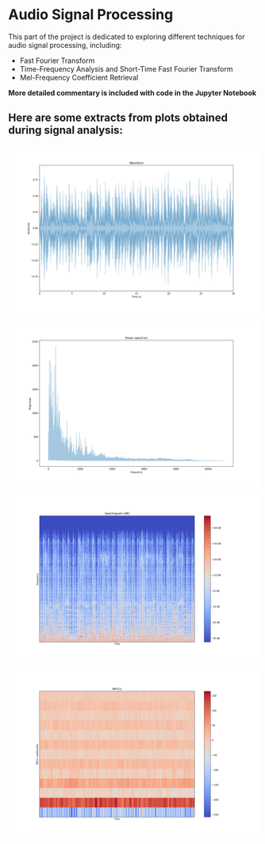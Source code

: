 # Audio Signal Processing

This part of the project is dedicated to exploring different techniques for audio signal processing, including:

* Fast Fourier Transform
* Time-Frequency Analysis and Short-Time Fast Fourier Transform
* Mel-Frequency Coefficient Retrieval

**More detailed commentary is included with code in the Jupyter Notebook**



## Here are some extracts from plots obtained during signal analysis:

![alt text](https://github.com/paabes/AudioSignal-Deep-Learning/blob/main/Audio%20Signal%20Preprocessing/figures/waveform.jpg)

![alt text](https://github.com/paabes/AudioSignal-Deep-Learning/blob/main/Audio%20Signal%20Preprocessing/figures/Power_Spectrum.jpg)

![alt text](https://github.com/paabes/AudioSignal-Deep-Learning/blob/main/Audio%20Signal%20Preprocessing/figures/Spectrogram_dB.jpg)

![alt text](https://github.com/paabes/AudioSignal-Deep-Learning/blob/main/Audio%20Signal%20Preprocessing/figures/MFC.png)
 
